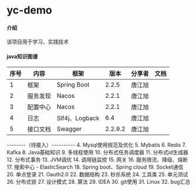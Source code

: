 # yc-demo

#### 介绍
该项目用于学习、实践技术

#### java知识图谱
| 序号 | 内容 | 框架 | 版本  | 分享者 |文档|
|----|----|----|----|----|----|
|1|框架|Spring Boot|2.2.5|唐江旭||
|2|服务发现|Nacos|2.2.1|唐江旭||
|3|配置中心|Nacos|2.2.1|唐江旭||
|4|日志|Slf4j、Logback|6.4|唐江旭||
|5|接口文档|Swagger|2.2.9.2|唐江旭||


 --------（待接入）----------
4. Mysql使用规范及优化
5. Mybatis
6. Redis
7. Kafka
8. Java基础知识
9. 多线程使用
10. 分布式任务调度器
11. 分布式id生成器
12. 分布式事务
13. JVM调优
14. 调用链监控
15. 网关
16. 服务限流、降级、熔断
17. 搜索中心 - ElasticSearch
18. Spring boot、Spring cloud
19. Socket通信
20. 单点登录
21. Oauth2.0
22. 数据结构
23. 秒杀系统
24. 工具类
25. 单元测试
26. 分布式锁
27. 设计模式
28. 算法
29. IDEA
30. git使用
31. Linux
32. bug汇总
